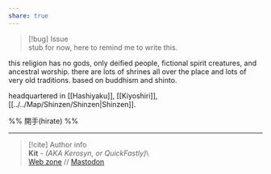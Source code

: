 ```yaml
---  
share: true  
---  
```

> [!bug] Issue  
>stub for now, here to remind me to write this.  
  
this religion has no gods, only deified people, fictional spirit creatures, and ancestral worship. there are lots of shrines all over the place and lots of very old traditions. based on buddhism and shinto.  
  
headquartered in [[Hashiyaku]], [[Kiyoshiri]], [[../../Map/Shinzen/Shinzen|Shinzen]].  
  
%% 開手(hirate) %%  
  
-----  
> [!cite] Author info  
> **Kit** - *(AKA Kerosyn, or QuickFastly)*\  
> [Web zone](https://kitabe.link) // [Mastodon](https://social.tripulse.net/@kit)